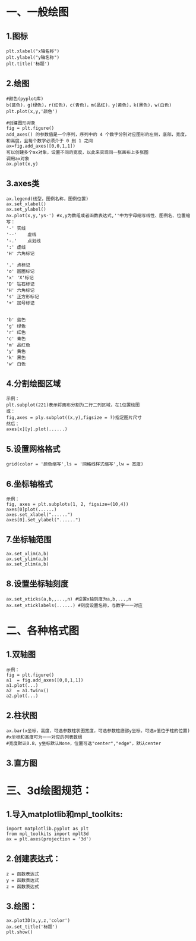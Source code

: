一、一般绘图
========

  1.图标
  ------
    plt.xlabel("x轴名称")
    plt.ylabel("y轴名称")
    plt.title('标题')
  
  2.绘图
  -----
    #颜色(pyplot库)
    b(蓝色)，g(绿色)，r(红色)，c(青色)，m(品红)，y(黄色)，k(黑色)，w(白色)
    plt.plot(x,y,'颜色')
    
    #创建图形对象
    fig = plt.figure()
    add_axes() 的参数值是一个序列，序列中的 4 个数字分别对应图形的左侧，底部，宽度，和高度，且每个数字必须介于 0 到 1 之间
    ax=fig.add_axes([0,0,1,1])
    可以创建多个ax对象，设置不同的宽度，以此来实现同一张画布上多张图
    调用ax对象
    ax.plot(x,y)
    
  3.axes类
  ------
    ax.legend(线型，图例名称，图例位置)
    ax.set_xlabel()
    ax.set_ylabel()
    ax.plot(x,y,'ys-') #x,y为数组或者函数表达式,''中为字母缩写线性、图例名、位置缩写：
    '-'	实线
    '--'	虚线
    '-.'	点划线
    ':'	虚线
    'H'	六角标记
    
    '.'	点标记
    'o'	圆圈标记
    'x'	'X'标记
    'D'	钻石标记
    'H'	六角标记
    's'	正方形标记
    '+'	加号标记
    
    
    'b'	蓝色
    'g'	绿色
    'r'	红色
    'c'	青色
    'm'	品红色
    'y'	黄色
    'k'	黑色
    'w'	白色
    
  4.分割绘图区域
  ------
    示例：
    plt.subplot(221)表示将画布分割为二行二列区域，在1位置绘图
    或：
    fig,axes = ply.subplot((x,y),figsize = ?)指定图片尺寸
    然后：
    axes[x][y].plot(......)
   
  5.设置网格格式
  ------
    grid(color = '颜色缩写',ls = '网格线样式缩写',lw = 宽度)
    
  6.坐标轴格式
  -----
    示例：
    fig, axes = plt.subplots(1, 2, figsize=(10,4))
    axes[0]plot(......)
    axes.set_xlabel("......")
    axes[0].set_ylabel("......")
  7.坐标轴范围
  ------
    ax.set_xlim(a,b)
    ax.set_ylim(a,b)
    ax.set_zlim(a,b)
    
  8.设置坐标轴刻度
  ------
    ax.set_xticks(a,b,,...,n) #设置x轴刻度为a,b,...,n
    ax.set_xticklabels(......) #刻度设置名称，与数字一一对应
  
二、各种格式图
=========
  
  1.双轴图
  ------
    示例：
    fig = plt.figure()
    a1  = fig.add_axes([0,0,1,1])
    a1.plot(...)
    a2  = a1.twinx()
    a2.plot(...)
    
  2.柱状图
  ------
    ax.bar(x坐标，高度，可选参数柱状图宽度，可选参数柱底部y坐标，可选x值位于柱的位置)
    #x坐标和高度可为一一对应的列表数组
    #宽度默认0.8，y坐标默认None，位置可选"center","edge"，默认center
    
  3.直方图
  ------
    
  
三、3d绘图规范：
==========

  1.导入matplotlib和mpl_toolkits:
  ------
    import matplotlib.pyplot as plt
    from mpl_toolkits import mplt3d
    ax = plt.axes(projection = '3d')
    
  2.创建表达式：
  ------
    z = 函数表达式
    y = 函数表达式
    z = 函数表达式
    
  3.绘图：
  ------
    ax.plot3D(x,y,z,'color')
    ax.set_title('标题')
    plt.show()
